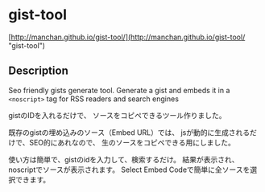 gist-tool
=========

[http://manchan.github.io/gist-tool/](http://manchan.github.io/gist-tool/ "gist-tool")


## Description
Seo friendly gists generate tool.
Generate a gist and embeds it in a `<noscript>` tag for RSS readers and search engines

gistのIDを入れるだけで、
ソースをコピペできるツール作りました。

既存のgistの埋め込みのソース（Embed URL）では、
jsが動的に生成されるだけで、SEO的にあれなので、
生のソースをコピペできる用にしました。

使い方は簡単で、gistのidを入力して、検索するだけ。
結果が表示され、noscriptでソースが表示されます。
Select Embed Codeで簡単に全ソースを選択できます。





